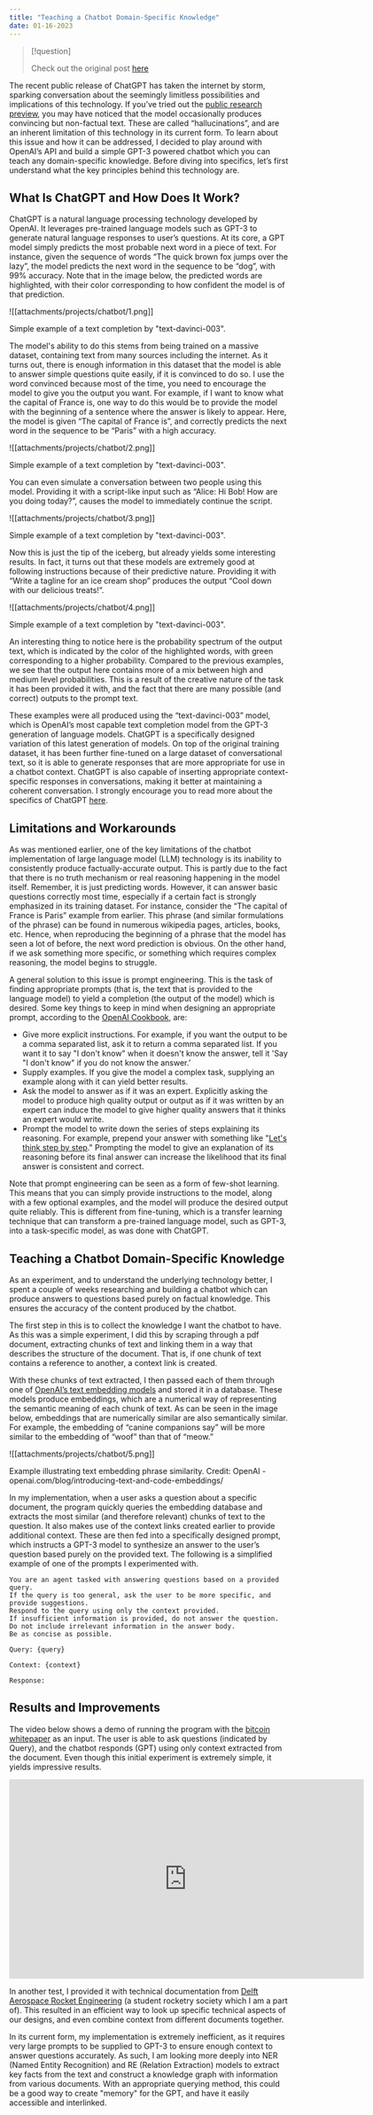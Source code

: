 ```yaml
--- 
title: "Teaching a Chatbot Domain-Specific Knowledge"
date: 01-16-2023
---
```


> [!question]
>
> Check out the original post [here](https://www.linkedin.com/pulse/using-gpt-3-teach-chatbot-domain-specific-knowledge-gon%C3%A7alo-nespral-1e/?trackingId=H8KVzy5gTFueviSpSPBHwQ%3D%3D)


The recent public release of ChatGPT has taken the internet by storm, sparking conversation about the seemingly limitless possibilities and implications of this technology. If you’ve tried out the [public research preview](https://chat.openai.com/chat?trk=article-ssr-frontend-pulse_little-text-block), you may have noticed that the model occasionally produces convincing but non-factual text. These are called “hallucinations”, and are an inherent limitation of this technology in its current form. To learn about this issue and how it can be addressed, I decided to play around with OpenAI’s API and build a simple GPT-3 powered chatbot which you can teach any domain-specific knowledge. Before diving into specifics, let’s first understand what the key principles behind this technology are.

## What Is ChatGPT and How Does It Work?

ChatGPT is a natural language processing technology developed by OpenAI. It leverages pre-trained language models such as GPT-3 to generate natural language responses to user’s questions. At its core, a GPT model simply predicts the most probable next word in a piece of text. For instance, given the sequence of words “The quick brown fox jumps over the lazy”, the model predicts the next word in the sequence to be “dog”, with 99% accuracy. Note that in the image below, the predicted words are highlighted, with their color corresponding to how confident the model is of that prediction.

![[attachments/projects/chatbot/1.png]]


Simple example of a text completion by "text-davinci-003".

The model's ability to do this stems from being trained on a massive dataset, containing text from many sources including the internet. As it turns out, there is enough information in this dataset that the model is able to answer simple questions quite easily, if it is convinced to do so. I use the word convinced because most of the time, you need to encourage the model to give you the output you want. For example, if I want to know what the capital of France is, one way to do this would be to provide the model with the beginning of a sentence where the answer is likely to appear. Here, the model is given “The capital of France is”, and correctly predicts the next word in the sequence to be “Paris” with a high accuracy.

![[attachments/projects/chatbot/2.png]]

Simple example of a text completion by "text-davinci-003".

You can even simulate a conversation between two people using this model. Providing it with a script-like input such as “Alice: Hi Bob! How are you doing today?”, causes the model to immediately continue the script.

![[attachments/projects/chatbot/3.png]]

Simple example of a text completion by "text-davinci-003".

Now this is just the tip of the iceberg, but already yields some interesting results. In fact, it turns out that these models are extremely good at following instructions because of their predictive nature. Providing it with “Write a tagline for an ice cream shop” produces the output “Cool down with our delicious treats!”.

![[attachments/projects/chatbot/4.png]]


Simple example of a text completion by "text-davinci-003".

An interesting thing to notice here is the probability spectrum of the output text, which is indicated by the color of the highlighted words, with green corresponding to a higher probability. Compared to the previous examples, we see that the output here contains more of a mix between high and medium level probabilities. This is a result of the creative nature of the task it has been provided it with, and the fact that there are many possible (and correct) outputs to the prompt text.

These examples were all produced using the “text-davinci-003” model, which is OpenAI’s most capable text completion model from the GPT-3 generation of language models. ChatGPT is a specifically designed variation of this latest generation of models. On top of the original training dataset, it has been further fine-tuned on a large dataset of conversational text, so it is able to generate responses that are more appropriate for use in a chatbot context. ChatGPT is also capable of inserting appropriate context-specific responses in conversations, making it better at maintaining a coherent conversation. I strongly encourage you to read more about the specifics of ChatGPT [here](https://openai.com/blog/chatgpt/?trk=article-ssr-frontend-pulse_little-text-block).

Limitations and Workarounds
---------------------------

As was mentioned earlier, one of the key limitations of the chatbot implementation of large language model (LLM) technology is its inability to consistently produce factually-accurate output. This is partly due to the fact that there is no truth mechanism or real reasoning happening in the model itself. Remember, it is just predicting words. However, it can answer basic questions correctly most time, especially if a certain fact is strongly emphasized in its training dataset. For instance, consider the “The capital of France is Paris” example from earlier. This phrase (and similar formulations of the phrase) can be found in numerous wikipedia pages, articles, books, etc. Hence, when reproducing the beginning of a phrase that the model has seen a lot of before, the next word prediction is obvious. On the other hand, if we ask something more specific, or something which requires complex reasoning, the model begins to struggle.

A general solution to this issue is prompt engineering. This is the task of finding appropriate prompts (that is, the text that is provided to the language model) to yield a completion (the output of the model) which is desired. Some key things to keep in mind when designing an appropriate prompt, according to the [OpenAI Cookbook](https://github.com/openai/openai-cookbook?trk=article-ssr-frontend-pulse_little-text-block), are:

*   Give more explicit instructions. For example, if you want the output to be a comma separated list, ask it to return a comma separated list. If you want it to say "I don't know" when it doesn't know the answer, tell it 'Say "I don't know" if you do not know the answer.’
*   Supply examples. If you give the model a complex task, supplying an example along with it can yield better results.
*   Ask the model to answer as if it was an expert. Explicitly asking the model to produce high quality output or output as if it was written by an expert can induce the model to give higher quality answers that it thinks an expert would write.
*   Prompt the model to write down the series of steps explaining its reasoning. For example, prepend your answer with something like "[Let's think step by step](https://arxiv.org/pdf/2205.11916v1.pdf?trk=article-ssr-frontend-pulse_little-text-block)." Prompting the model to give an explanation of its reasoning before its final answer can increase the likelihood that its final answer is consistent and correct.

Note that prompt engineering can be seen as a form of few-shot learning. This means that you can simply provide instructions to the model, along with a few optional examples, and the model will produce the desired output quite reliably. This is different from fine-tuning, which is a transfer learning technique that can transform a pre-trained language model, such as GPT-3, into a task-specific model, as was done with ChatGPT.

Teaching a Chatbot Domain-Specific Knowledge
--------------------------------------------

As an experiment, and to understand the underlying technology better, I spent a couple of weeks researching and building a chatbot which can produce answers to questions based purely on factual knowledge. This ensures the accuracy of the content produced by the chatbot.

The first step in this is to collect the knowledge I want the chatbot to have. As this was a simple experiment, I did this by scraping through a pdf document, extracting chunks of text and linking them in a way that describes the structure of the document. That is, if one chunk of text contains a reference to another, a context link is created.

With these chunks of text extracted, I then passed each of them through one of [OpenAI’s text embedding models](https://openai.com/blog/introducing-text-and-code-embeddings/?trk=article-ssr-frontend-pulse_little-text-block) and stored it in a database. These models produce embeddings, which are a numerical way of representing the semantic meaning of each chunk of text. As can be seen in the image below, embeddings that are numerically similar are also semantically similar. For example, the embedding of “canine companions say” will be more similar to the embedding of “woof” than that of “meow.”

![[attachments/projects/chatbot/5.png]]

Example illustrating text embedding phrase similarity. Credit: OpenAI - openai.com/blog/introducing-text-and-code-embeddings/

In my implementation, when a user asks a question about a specific document, the program quickly queries the embedding database and extracts the most similar (and therefore relevant) chunks of text to the question. It also makes use of the context links created earlier to provide additional context. These are then fed into a specifically designed prompt, which instructs a GPT-3 model to synthesize an answer to the user’s question based purely on the provided text. The following is a simplified example of one of the prompts I experimented with.

```
You are an agent tasked with answering questions based on a provided query. 
If the query is too general, ask the user to be more specific, and provide suggestions.
Respond to the query using only the context provided.
If insufficient information is provided, do not answer the question.
Do not include irrelevant information in the answer body.
Be as concise as possible.

Query: {query}

Context: {context}

Response:        
```


Results and Improvements
------------------------

The video below shows a demo of running the program with the [bitcoin whitepaper](https://bitcoin.org/bitcoin.pdf?trk=article-ssr-frontend-pulse_little-text-block) as an input. The user is able to ask questions (indicated by Query), and the chatbot responds (GPT) using only context extracted from the document. Even though this initial experiment is extremely simple, it yields impressive results.

<iframe title="vimeo-player" src="https://player.vimeo.com/video/789696629?h=bb821a398d" width="640" height="360" frameborder="0"  allowfullscreen></iframe>

In another test, I provided it with technical documentation from [Delft Aerospace Rocket Engineering](https://www.linkedin.com/company/daretudelft/?trk=article-ssr-frontend-pulse_little-text-block) (a student rocketry society which I am a part of). This resulted in an efficient way to look up specific technical aspects of our designs, and even combine context from different documents together.

In its current form, my implementation is extremely inefficient, as it requires very large prompts to be supplied to GPT-3 to ensure enough context to answer questions accurately. As such, I am looking more deeply into NER (Named Entity Recognition) and RE (Relation Extraction) models to extract key facts from the text and construct a knowledge graph with information from various documents. With an appropriate querying method, this could be a good way to create "memory" for the GPT, and have it easily accessible and interlinked.